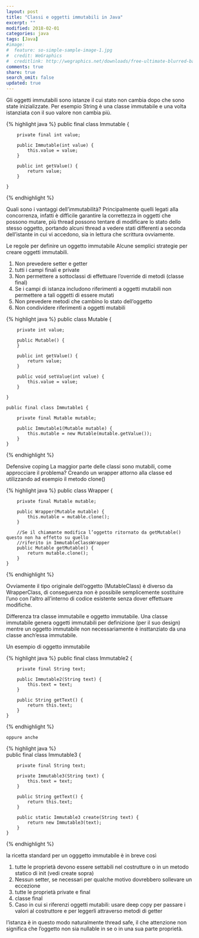 ```yaml
---
layout: post
title: "Classi e oggetti immutabili in Java"
excerpt: ""
modified: 2018-02-01
categories: java
tags: [Java]
#image:
#  feature: so-simple-sample-image-1.jpg
#  credit: WeGraphics
#  creditlink: http://wegraphics.net/downloads/free-ultimate-blurred-background-pack/
comments: true
share: true
search_omit: false
updated: true
---
```



     

Gli oggetti immutabili sono istanze il cui stato non cambia dopo che sono state inizializzate. Per esempio String è una classe immutabile e una volta istanziata con il suo valore non cambia più.


{% highlight java %}
    public final class Immutable {
    
        private final int value;
    
        public Immutable(int value) {
            this.value = value;
        }
    
        public int getValue() {
            return value;
        }
    
    }
{% endhighlight %}

Quali sono i vantaggi dell’immutabilità?
Principalmente quelli legati alla concorrenza, infatti è difficile garantire la correttezza in oggetti che possono mutare, più thread possono tentare di modificare lo stato dello stesso oggetto, portando alcuni thread a vedere stati differenti a seconda dell’istante in cui vi accedono, sia in lettura che scrittura ovviamente.

Le regole per definire un oggetto immutabile
Alcune semplici strategie per creare oggetti immutabili.

1. Non prevedere setter e getter
2. tutti i campi finali e private
3. Non permettere a sottoclassi di effettuare l’override di metodi (classe final)
4. Se i campi di istanza includono riferimenti a oggetti mutabili  non permettere a tali oggetti di essere mutati
5. Non prevedere metodi che cambino lo stato dell’oggetto
6. Non condividere riferimenti a oggetti mutabili

{% highlight java %}
    public class Mutable {
    
        private int value;
    
        public Mutable() {
        }
    
        public int getValue() {
            return value;
        }
    
        public void setValue(int value) {
            this.value = value;
        }
    
    }
    
    public final class Immutable1 {
    
        private final Mutable mutable;
    
        public Immutable1(Mutable mutable) {
            this.mutable = new Mutable(mutable.getValue());
        }
    }
{% endhighlight %}

  Defensive coping
  La maggior parte delle classi sono mutabili, come approcciare il problema? Creando un wrapper attorno alla classe ed utilizzando ad esempio il metodo clone()
  
{% highlight java %}
      public class Wrapper {
    
        private final Mutable mutable;
    
        public Wrapper(Mutable mutable) {
            this.mutable = mutable.clone();
        }
    
        //Se il chiamante modifica l’oggetto ritornato da getMutable() questo non ha effetto su quello
        //riferito in ImmutableClassWrapper
        public Mutable getMutable() {
            return mutable.clone();
        }
    }
{% endhighlight %}

Ovviamente il tipo originale dell’oggetto (MutableClass) è diverso da WrapperClass, di conseguenza non è possibile semplicemente sostituire l’uno con l’altro all’interno di codice esistente senza dover effettuare modifiche.

Differenza tra classe immutabile e oggetto immutabile.
Una classe immutabile genera oggetti immutabili per definizione (per il suo design) mentre un oggetto immutabile non necessariamente è insttanziato da una classe anch’essa immutabile.

Un esempio di oggetto immutabile

{% highlight java %}
    public final class Immutable2 {
    
        private final String text;
    
        public Immutable2(String text) {
            this.text = text;
        }
    
        public String getText() {
            return this.text;
        }
    }
{% endhighlight %}

    oppure anche

{% highlight java %}    
    public final class Immutable3 {
    
        private final String text;
    
        private Immutable3(String text) {
            this.text = text;
        }
    
        public String getText() {
            return this.text;
        }
    
        public static Immutable3 create(String text) {
            return new Immutable3(text);
        }
    }
{% endhighlight %}
    

la ricetta standard per un ogggetto immutabile è in breve così 

1. tutte le proprietà devono essere settabili nel costrutture o in un metodo statico di init (vedi create sopra)
2. Nessun setter, se necessari per qualche motivo dovrebbero sollevare un eccezione
3. tutte le proprietà private e final
4. classe final 
5. Caso in cui si riferenzi oggetti mutabili: usare deep copy per passare i valori al costruttore e per leggerli attraverso metodi di getter

l’istanza è in questo modo naturalmente thread safe, il che attenzione non significa che l’oggetto non sia nullable in se o in una sua parte proprietà.
   